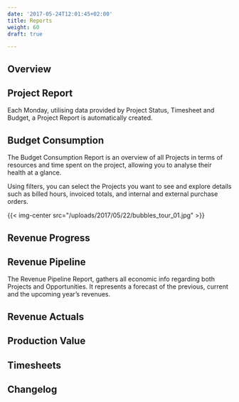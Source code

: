 ```yaml
---
date: '2017-05-24T12:01:45+02:00'
title: Reports
weight: 60
draft: true

---
```

## Overview

## Project Report

Each Monday, utilising data provided by Project Status, Timesheet and Budget, a Project Report is automatically created.

## Budget Consumption

The Budget Consumption Report is an overview of all Projects in terms of resources and time spent on the project, allowing you to analyse their health at a glance.

Using filters, you can select the Projects you want to see and explore details such as billed hours, invoiced totals, and internal and external purchase orders.

{{< img-center src="/uploads/2017/05/22/bubbles_tour_01.jpg" >}}

## Revenue Progress

## Revenue Pipeline

The Revenue Pipeline Report, gathers all economic info regarding both Projects and Opportunities. It represents a forecast of the previous, current and the upcoming year’s revenues.

## Revenue Actuals

## Production Value

## Timesheets

## Changelog

